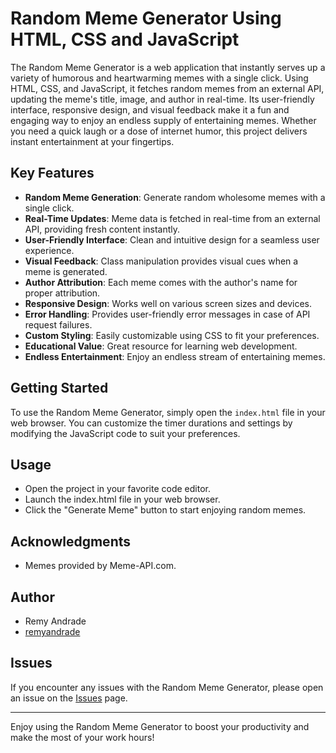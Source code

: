 # Random Meme Generator Using HTML, CSS and JavaScript

The Random Meme Generator is a web application that instantly serves up a variety of humorous and heartwarming memes with a single click. Using HTML, CSS, and JavaScript, it fetches random memes from an external API, updating the meme's title, image, and author in real-time. Its user-friendly interface, responsive design, and visual feedback make it a fun and engaging way to enjoy an endless supply of entertaining memes. Whether you need a quick laugh or a dose of internet humor, this project delivers instant entertainment at your fingertips.

## Key Features

- **Random Meme Generation**: Generate random wholesome memes with a single click.
- **Real-Time Updates**: Meme data is fetched in real-time from an external API, providing fresh content instantly.
- **User-Friendly Interface**: Clean and intuitive design for a seamless user experience.
- **Visual Feedback**: Class manipulation provides visual cues when a meme is generated.
- **Author Attribution**: Each meme comes with the author's name for proper attribution.
- **Responsive Design**: Works well on various screen sizes and devices.
- **Error Handling**: Provides user-friendly error messages in case of API request failures.
- **Custom Styling**: Easily customizable using CSS to fit your preferences.
- **Educational Value**: Great resource for learning web development.
- **Endless Entertainment**: Enjoy an endless stream of entertaining memes.


## Getting Started

To use the Random Meme Generator, simply open the `index.html` file in your web browser. You can customize the timer durations and settings by modifying the JavaScript code to suit your preferences.

## Usage

- Open the project in your favorite code editor.
- Launch the index.html file in your web browser.
- Click the "Generate Meme" button to start enjoying random memes.

## Acknowledgments

- Memes provided by Meme-API.com.

## Author

- Remy Andrade
- [remyandrade](https://github.com/remyandrade)


## Issues

If you encounter any issues with the Random Meme Generator, please open an issue on the [Issues](https://github.com/remyandrade/random-meme-generator/issues) page.

---

Enjoy using the Random Meme Generator to boost your productivity and make the most of your work hours!

